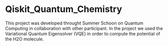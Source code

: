 # Qiskit_Quantum_Chemistry

This project was developed throught Summer Schoon on Quantum Computing in collaboration with other participant. 
In the project we used the Variational Quantum Eigensolver (VQE) in order to compute the potential of the H2O molecule. 
